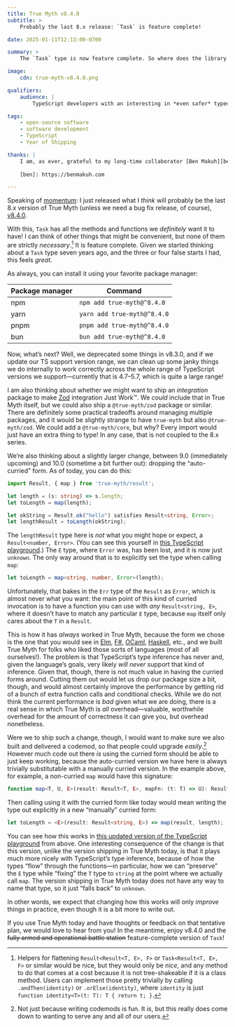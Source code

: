```yaml
---
title: True Myth v8.4.0
subtitle: >
    Probably the last 8.x release: `Task` is feature complete!

date: 2025-01-11T12:13:00-0700

summary: >
    The `Task` type is now feature complete. So where does the library go from here?

image:
    cdn: true-myth-v8.4.0.png

qualifiers:
    audience: |
        TypeScript developers with an interesting in *even safer* typed programming with a functional flair. Assumes a fair bit of types knowledge in the latter half.

tags:
    - open-source software
    - software development
    - TypeScript
    - Year of Shipping

thanks: |
    I am, as ever, grateful to my long-time collaborator [Ben Makuh][ben] for code reviews, discussions, and design input on this library.
    
    [ben]: https://benmakuh.com

---
```


Speaking of [momentum][momentum]: I just released what I *think* will probably be the last 8.x version of True Myth (unless we need a bug fix release, of course), [v8.4.0][8.4.0]. 

[momentum]: https://v5.chriskrycho.com/notes/momentum/
[8.4.0]: https://github.com/true-myth/true-myth/releases/tag/v8.4.0

With this, `Task` has all the methods and functions we *definitely* want it to have! I can think of other things that might be convenient, but none of them are strictly *necessary*.[^flatten] It is feature complete. Given we started thinking about a `Task` type seven years ago, and the three or four false starts I had, this feels *great*.

As always, you can install it using your favorite package manager:

| Package manager | Command                     |
| --------------- | --------------------------- |
| npm             | `npm add true-myth@^8.4.0`  |
| yarn            | `yarn add true-myth@^8.4.0` |
| pnpm            | `pnpm add true-myth@^8.4.0` |
| bun             | `bun add true-myth@^8.4.0`  |

Now, what’s next? Well, we deprecated some things in v8.3.0, and if we update our TS support version range, we can clean up some janky things we do internally to work correctly across the whole range of TypeScript versions we support—currently that is 4.7–5.7, which is quite a large range!

I am also thinking about whether we might want to ship an *integration* package to make [Zod][zod] integration Just Work™. We *could* include that in True Myth itself, but we could also ship a `@true-myth/zod` package or similar. There are definitely some practical tradeoffs around managing multiple packages, and it would be slightly strange to have `true-myth` but also `@true-myth/zod`. We could add a `@true-myth/core`, but why? Every import would just have an extra thing to type! In any case, that is not coupled to the 8.x series.

[zod]: https://zod.dev

We’re also thinking about a slightly larger change, between 9.0 (immediately upcoming) and 10.0 (sometime a bit further out): dropping the “auto-curried” form. As of today, you can do this:

```ts
import Result, { map } from 'true-myth/result';

let length = (s: string) => s.length;
let toLength = map(length);

let okString = Result.ok("hello") satisfies Result<string, Error>;
let lengthResult = toLength(okString);
```

The `lengthResult` type here is *not* what you might hope or expect, a `Result<number, Error>`. (You can see this yourself in [this TypeScript playground][p1].) The `E` type, where `Error` was, has been lost, and it is now just `unknown`. The only way around that is to explicitly set the type when calling `map`:

[p1]: https://www.typescriptlang.org/play/?moduleResolution=99&target=10&jsx=0&module=199#code/JYWwDg9gTgLgBAJQKYGcCuAbGAaOBvOEAQzDgF84AzKCEOAchijSQFoQBPGACwHopUmGPQDcAKDEYk8KQDsA5jzgBeOAAoUALjgomwBQEoVAPh0A6OYu7ip8GBAAySBUtXEwayzwPjJ0uBAA1gDKegoqiIJYZkFqAETcSBgYEHFGKEQwwCiUwKiR6FgAPLpQ+vK4AKJQNFDGNv5e3MiF8Kr2Ti7cakGhZYbivLxwcAB6APxiQA

```ts
let toLength = map<string, number, Error>(length);
```

Unfortunately, that bakes in the `Err` type of the `Result` as `Error`, which is almost never what you want: the main point of this kind of curried invocation is to have a function you can use with *any* `Result<string, E>`, where it doesn’t have to match any particular `E` type, because `map` itself only cares about the `T` in a `Result`.

This is how it has *always* worked in True Myth, because the form we chose is the one that you would see in [Elm][e], [F#][fs], [OCaml][o], [Haskell][h], etc., and we built True Myth for folks who liked those sorts of languages (most of all ourselves!). The problem is that TypeScript’s type inference has never and, given the language’s goals, very likely *will never* support that kind of inference. Given that, though, there is not much value in having the curried forms around. Cutting them out would let us drop our package size a bit, though, and would almost certainly improve the performance by getting rid of a bunch of extra function calls and conditional checks. While we do not think the current performance is *bad* given what we are doing, there is a real sense in which True Myth is *all* overhead—valuable, worthwhile overhead for the amount of correctness it can give you, but overhead nonetheless.

[e]: https://elm-lang.org
[fs]: https://fsharp.org
[o]: https://ocaml.org
[h]: https://www.haskell.org

Were we to ship such a change, though, I would want to make sure we also built and delivered a codemod, so that people could upgrade *easily*.[^codemod] However much code out there *is* using the curried form should be able to just keep working, because the auto-curried version we have here is always trivially substitutable with a manually curried version. In the example above, for example, a non-curried `map` would have this signature:

```ts
function map<T, U, E>(result: Result<T, E>, mapFn: (t: T) => U): Result<U, E>;
```

Then calling using it with the curried form like today would mean writing the type out explicitly in a new “manually” curried form:

```ts
let toLength = <E>(result: Result<string, E>) => map(result, length);
```

You can see how this works in [this updated version of the TypeScript playground][p2] from above. One interesting consequence of the change is that this version, unlike the version shipping in True Myth today, is that it plays much more nicely with TypeScript’s type inference, because of how the types “flow” through the functions—in particular, how we can “preserve” the `E` type while “fixing” the `T` type to `string` at the point where we actually call `map`. The version shipping in True Myth today does not have any way to name that type, so it just “falls back” to `unknown`.

In other words, we expect that changing how this works will only *improve* things in practice, even though it is a bit more to write out.

[p2]: https://www.typescriptlang.org/play/?moduleResolution=99&target=10&jsx=0&module=199#code/JYWwDg9gTgLgBAJQKYGcCuAbeAzKERwDkMUaSAtCAJ4wAWA9FKpjIQNwBQH2aAdgMYxgEXnBABDMAB4AKgBo4AVQUBRAHwAKJuiwAuRMyyzVahRLAAxXvo0x9MgJRwAvGqUP9yHTCnK46uABvDjhQuCYYNChRbRYAOnMNcysHTgBfLgwkeCzeAHM6FzgNFH0UEmB8p1c4FDjcgtpOLPgYCAAZJHzC5zgpdS1DOwNvKXKoSryTardE2KwFBrpUzOy4CABrAGUK-KKveM2NACJaJAwMCGOnFHEhFGxgVBGWMd2p-yg8KDVmtaXaAcsEU2p1urQNJsdhMqpx6PRQgA9AD8HCAA

If you use True Myth today and have thoughts or feedback on that tentative plan, we would love to hear from you! In the meantime, enjoy v8.4.0 and the ~~fully armed and operational battle station~~ feature-complete version of `Task`!



[^flatten]: Helpers for flattening `Result<Result<T, E>, F>` or `Task<Result<T, E>, F>` or similar would be nice, but they would only be *nice*, and any method to do that comes at a cost because it is not tree-shakeable if it is a class method. Users can implement those pretty trivially by calling `.andThen(identity)` or `.orElse(identity)`, where `identity` is just `function identity<T>(t: T): T { return t; }`.

[^codemod]: Not just because writing codemods is fun. It *is*, but this really does come down to wanting to serve any and all of our users.